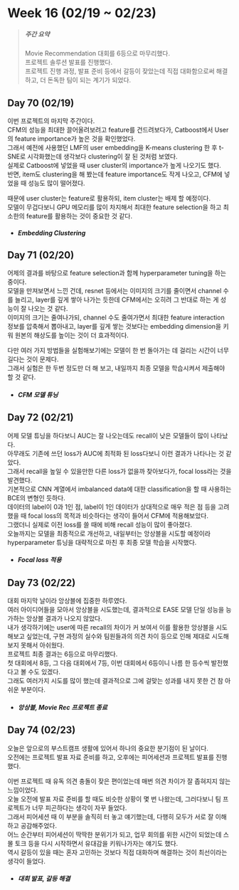 Week 16 (02/19 ~ 02/23)
===
>  ##### 주간 요약
>  Movie Recommendation 대회를 6등으로 마무리했다.  
>  프로젝트 솔루션 발표를 진행했다.  
>  프로젝트 진행 과정, 발표 준비 등에서 갈등이 잦았는데 직접 대화함으로써 해결하고, 더 돈독한 팀이 되는 계기가 되었다.  

Day 70 (02/19)
---
이번 프로젝트의 마지막 주간이다.  
CFM의 성능을 최대한 끌어올려보려고 feature를 건드려보다가, Catboost에서 User의 feature importance가 높은 것을 확인했었다.  
그래서 예전에 사용했던 LMF의 user embedding을 K-means clustering 한 후 t-SNE로 시각화했는데 생각보다 clustering이 잘 된 것처럼 보였다.  
실제로 Catboost에 넣었을 때 user cluster의 importance가 높게 나오기도 했다.  
반면, item도 clustering을 해 봤는데 feature importance도 작게 나오고, CFM에 넣었을 때 성능도 많이 떨어졌다.  

때문에 user cluster는 feature로 활용하되, item cluster는 배제 할 예정이다.  
모델이 무겁다보니 GPU 메모리를 많이 차지해서 최대한 feature selection을 하고 최소한의 feature를 활용하는 것이 중요한 것 같다.  

+ ##### Embedding Clustering

Day 71 (02/20)
---
어제의 결과를 바탕으로 feature selection과 함께 hyperparameter tuning을 하는 중이다.  
모델을 만져보면서 느낀 건데, resnet 등에서는 이미지의 크기를 줄이면서 channel 수를 늘리고, layer를 깊게 쌓아 나가는 듯한데 CFM에서는 오히려 그 반대로 하는 게 성능이 잘 나오는 것 같다.  
이미지의 크기는 줄여나가되, channel 수도 줄여가면서 최대한 feature interaction 정보를 압축해서 뽑아내고, layer를 깊게 쌓는 것보다는 embedding dimension을 키워 원본의 해상도를 높이는 것이 더 효과적이다.  

다만 여러 가지 방법들을 실험해보기에는 모델이 한 번 돌아가는 데 걸리는 시간이 너무 길다는 것이 문제다.  
그래서 실험은 한 두번 정도만 더 해 보고, 내일까지 최종 모델을 학습시켜서 제출해야 할 것 같다.  

+ ##### CFM 모델 튜닝

Day 72 (02/21)
---
어제 모델 튜닝을 하다보니 AUC는 잘 나오는데도 recall이 낮은 모델들이 많이 나타났다.  
아무래도 기존에 쓰던 loss가 AUC에 최적화 된 loss다보니 이런 결과가 나타나는 것 같았다.  
그래서 recall을 높일 수 있을만한 다른 loss가 없을까 찾아보다가, focal loss라는 것을 발견했다.  
기본적으로 CNN 계열에서 imbalanced data에 대한 classification을 할 때 사용하는 BCE의 변형인 듯하다.  
데이터의 label이 0과 1인 점, label이 1인 데이터가 상대적으로 매우 적은 점 등을 고려했을 때 focal loss의 목적과 비슷하다는 생각이 들어서 CFM에 적용해보았다.  
그랬더니 실제로 이전 loss를 쓸 때에 비해 recall 성능이 많이 좋아졌다.  
오늘까지는 모델을 최종적으로 개선하고, 내일부터는 앙상블을 시도할 예정이라 hyperparameter 튜닝을 대략적으로 마친 후 최종 모델 학습을 시작했다.  

+ ##### Focal loss 적용

Day 73 (02/22)
---
대회 마지막 날이라 앙상블에 집중한 하루였다.  
여러 아이디어들을 모아서 앙상블을 시도했는데, 결과적으로 EASE 모델 단일 성능을 능가하는 앙상블 결과가 나오지 않았다.  
내가 생각하기에는 user에 따른 recall의 차이가 커 보여서 이를 활용한 앙상블을 시도해보고 싶었는데, 구현 과정의 실수와 팀원들과의 의견 차이 등으로 인해 제대로 시도해보지 못해서 아쉬웠다.  
프로젝트 최종 결과는 6등으로 마무리했다.  
첫 대회에서 8등, 그 다음 대회에서 7등, 이번 대회에서 6등이니 나름 한 등수씩 발전했다고 볼 수도 있겠다.  
그래도 여러가지 시도를 많이 했는데 결과적으로 그에 걸맞는 성과를 내지 못한 건 참 아쉬운 부분이다.  

+ ##### 앙상블, Movie Rec 프로젝트 종료

Day 74 (02/23)
---
오늘은 앞으로의 부스트캠프 생활에 있어서 하나의 중요한 분기점이 된 날이다.  
오전에는 프로젝트 발표 자료 준비를 하고, 오후에는 피어세션과 프로젝트 발표를 진행했다.  

이번 프로젝트 때 유독 의견 충돌이 잦은 편이었는데 매번 의견 차이가 잘 좁혀지지 않는 느낌이었다.  
오늘 오전에 발표 자료 준비를 할 때도 비슷한 상황이 몇 번 나왔는데, 그러다보니 팀 프로젝트가 너무 피곤하다는 생각이 자꾸 들었다.  
그래서 피어세션 때 이 부분을 솔직히 터 놓고 얘기했는데, 다행히 모두가 서로 잘 이해하고 공감해주었다.  
어느 순간부터 피어세션이 딱딱한 분위기가 되고, 업무 회의를 위한 시간이 되었는데 스몰 토크 등을 다시 시작하면서 유대감을 키워나가자는 얘기도 했다.  
역시 갈등이 있을 때는 혼자 고민하는 것보다 직접 대화하며 해결하는 것이 최선이라는 생각이 들었다.  

+ ##### 대회 발표, 갈등 해결
